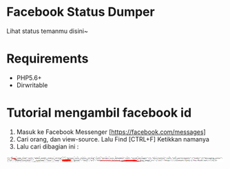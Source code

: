 # Facebook Status Dumper
Lihat status temanmu disini~

# Requirements 
- PHP5.6+
- Dirwritable

# Tutorial mengambil facebook id
1. Masuk ke Facebook Messenger [https://facebook.com/messages]
2. Cari orang, dan view-source. Lalu Find [CTRL+F] Ketikkan namanya
3. Lalu cari dibagian ini : 

![Logo](first.png)
